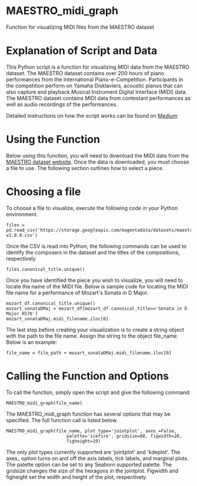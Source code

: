 # MAESTRO_midi_graph
Function for visualizing MIDI files from the MAESTRO dataset

# Explanation of Script and Data
This Python script is a function for visualizing MIDI data from the MAESTRO dataset. The MAESTRO dataset contains over 200 hours of piano performances from the International Piano-e-Competition. Participants in the competition perform on Yamaha Disklaviers, acoustic pianos that can also capture and playback Musical Instrument Digital Interface (MIDI) data. The MAESTRO dataset contains MIDI data from contestant performances as well as audio recordings of the performances.

Detailed instructions on how the script works can be found on [Medium](https://medium.com/@d.ryanmiller542/visualizing-musical-performance-5da28b96957a)

# Using the Function
Below using this function, you will need to download the MIDI data from the [MAESTRO dataset website](https://magenta.tensorflow.org/datasets/maestro). Once the data is downloaded, you must choose a file to use. The following section outlines how to select a piece.

# Choosing a file
To choose a file to visualize, execute the following code in your Python environment. 

```import pandas as pd
files = pd.read_csv('https://storage.googleapis.com/magentadata/datasets/maestro/v2.0.0/maestro-v2.0.0.csv')
```

Once the CSV is read into Python, the following commands can be used to identify the composers in the dataset and the titles of the compositions, respectively

```files.canonical_composer.unique()
files.canonical_title.unique()
```

Once you have identified the piece you wish to visualize, you will need to locate the name of the MIDI file. Below is sample code for locating the MIDI file name for a performance of Mozart's Sonata in D Major.


```mozart_df = files[files.canonical_composer=='Wolfgang Amadeus Mozart']
mozart_df.canonical_title.unique()
mozart_sonataDMaj = mozart_df[mozart_df.canonical_title=='Sonata in D Major K576']
mozart_sonataDMaj.midi_filename.iloc[0]
```

The last step before creating your visualization is to create a string object with the path to the file name. Assign the string to the object file_name. Below is an example:

```file_path = "/Users/username/Desktop/maestro-v2.0.0/"
file_name = file_path + mozart_sonataDMaj.midi_filename.iloc[0]
```

# Calling the Function and Options
To call the function, simply open the script and give the following command:

```
MAESTRO_midi_graph(file_name)
```

The MAESTRO_midi_graph function has several options that may be specified. The full function call is listed below.

```
MAESTRO_midi_graph(file_name, plot_type='jointplot', axes_=False, 
                       palette='icefire', gridsize=88, figwidth=20, 
                       figheight=10)
```

The only plot types currently supported are 'jointplot' and 'kdeplot'. The axes_ option turns on and off the axis labels, tick labels, and marginal plots. The palette option can be set to any Seaborn supported palette. The gridsize changes the size of the hexagons in the jointplot. Figwidth and figheight set the width and height of the plot, respectively. 

